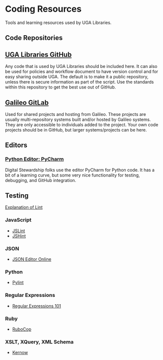 # Coding Resources

Tools and learning resources used by UGA Libraries.

## Code Repositories

## [UGA Libraries GitHub](https://github.com/uga-libraries)

Any code that is used by UGA Libraries should be included here.
It can also be used for policies and workflow document to have version control and for easy sharing outside UGA.
The default is to make it a public repository, unless there is secure information as part of the script. 
Use the standards within this repository to get the best use out of GitHub.

## [Galileo GitLab](https://gitlab.galileo.usg.edu/) 

Used for shared projects and hosting from Galileo. 
These projects are usually multi-repository systems built and/or hosted by Galileo systems.
They are only accessible to individuals added to the project.
Your own code projects should be in GitHub, but larger systems/projects can be here.  

## Editors

### [Python Editor: PyCharm](https://www.jetbrains.com/pycharm/) 

Digital Stewardship folks use the editor PyCharm for Python code. 
It has a bit of a learning curve, but some very nice functionality for testing, debugging, and GitHub integration. 

## Testing 
[Explanation of Lint](https://en.wikipedia.org/wiki/Lint_%28software%29)

### JavaScript
- [JSLint](https://www.jslint.com/)
- [JSHint](https://jshint.com/)

### JSON
- [JSON Editor Online](https://jsoneditoronline.org/) 

### Python
- [Pylint](https://pylint.org/)

### Regular Expressions
- [Regular Expressions 101](https://regex101.com/) 

### Ruby
- [RuboCop](https://rubocop.org/)

### XSLT, XQuery, XML Schema
- [Kernow](https://sourceforge.net/projects/kernowforsaxon/)  
